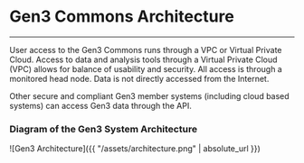 # Gen3 Commons Architecture

***

User access to the Gen3 Commons runs through a VPC or Virtual Private Cloud.   Access to data and analysis tools through a Virtual Private Cloud (VPC) allows for balance of usability and security.   All access is through a monitored head node.  Data is not directly accessed from the Internet.  

Other secure and compliant Gen3 member systems (including cloud based systems) can access Gen3 data through the API.

### Diagram of the Gen3 System Architecture
![Gen3 Architecture]({{ "/assets/architecture.png" | absolute_url }})
